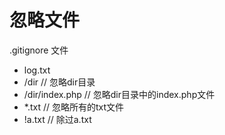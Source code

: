 




# 忽略文件
.gitignore 文件
* log.txt
* /dir // 忽略dir目录
* /dir/index.php // 忽略dir目录中的index.php文件
* *.txt // 忽略所有的txt文件
* !a.txt // 除过a.txt
